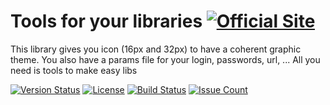 # Tools for your libraries [![Official Site](https://img.shields.io/badge/site-servodroid.com-orange.svg)](http://servodroid.com)

This library gives you icon (16px and 32px) to have a coherent graphic theme. You also have a params file for your login, passwords, url, ... All you need is tools to make easy libs

[![Version Status](https://img.shields.io/nuget/v/Tools4Libraries.svg)](https://www.nuget.org/packages/Tools4Libraries/)
[![License](https://img.shields.io/github/license/brandondahler/Data.HashFunction.svg)](https://raw.githubusercontent.com/ThibaultMontaufray/Tools4Libraries/master/License) 
[![Build Status](https://travis-ci.org/ThibaultMontaufray/Tools4Libraries.svg?branch=master)](https://travis-ci.org/ThibaultMontaufray/Tools4Libraries) [![Issue Count](https://codeclimate.com/github/ThibaultMontaufray/Tools4Libraries/badges/issue_count.svg)](https://codeclimate.com/github/ThibaultMontaufray/Tools4Libraries)
